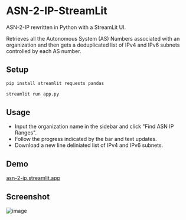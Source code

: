 # ASN-2-IP-StreamLit
ASN-2-IP rewritten in Python with a StreamLit UI.

Retrieves all the Autonomous System (AS) Numbers associated with an organization and then gets a deduplicated list of IPv4 and IPv6 subnets controlled by each AS number.

## Setup

```bash
pip install streamlit requests pandas
```
```bash
streamlit run app.py
```
## Usage

- Input the organization name in the sidebar and click "Find ASN IP Ranges".
- Follow the progress indicated by the bar and text updates.
- Download a new line deliniated list of IPv4 and IPv6 subnets.

## Demo

[asn-2-ip.streamlit.app](https://asn-2-ip.streamlit.app/)

## Screenshot

![image](https://github.com/user-attachments/assets/8861dc6a-5a64-40ba-8481-b5c9774853ee)

